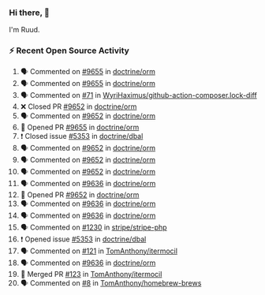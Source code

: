 ### Hi there, 👋

I'm Ruud.
 
### :zap: Recent Open Source Activity

<!--START_SECTION:activity-->
1. 🗣 Commented on [#9655](https://github.com/doctrine/orm/issues/9655) in [doctrine/orm](https://github.com/doctrine/orm)
2. 🗣 Commented on [#9655](https://github.com/doctrine/orm/issues/9655) in [doctrine/orm](https://github.com/doctrine/orm)
3. 🗣 Commented on [#71](https://github.com/WyriHaximus/github-action-composer.lock-diff/issues/71) in [WyriHaximus/github-action-composer.lock-diff](https://github.com/WyriHaximus/github-action-composer.lock-diff)
4. ❌ Closed PR [#9652](https://github.com/doctrine/orm/pull/9652) in [doctrine/orm](https://github.com/doctrine/orm)
5. 🗣 Commented on [#9652](https://github.com/doctrine/orm/issues/9652) in [doctrine/orm](https://github.com/doctrine/orm)
6. 💪 Opened PR [#9655](https://github.com/doctrine/orm/pull/9655) in [doctrine/orm](https://github.com/doctrine/orm)
7. ❗️ Closed issue [#5353](https://github.com/doctrine/dbal/issues/5353) in [doctrine/dbal](https://github.com/doctrine/dbal)
8. 🗣 Commented on [#9652](https://github.com/doctrine/orm/issues/9652) in [doctrine/orm](https://github.com/doctrine/orm)
9. 🗣 Commented on [#9652](https://github.com/doctrine/orm/issues/9652) in [doctrine/orm](https://github.com/doctrine/orm)
10. 🗣 Commented on [#9652](https://github.com/doctrine/orm/issues/9652) in [doctrine/orm](https://github.com/doctrine/orm)
11. 🗣 Commented on [#9636](https://github.com/doctrine/orm/issues/9636) in [doctrine/orm](https://github.com/doctrine/orm)
12. 💪 Opened PR [#9652](https://github.com/doctrine/orm/pull/9652) in [doctrine/orm](https://github.com/doctrine/orm)
13. 🗣 Commented on [#9636](https://github.com/doctrine/orm/issues/9636) in [doctrine/orm](https://github.com/doctrine/orm)
14. 🗣 Commented on [#9636](https://github.com/doctrine/orm/issues/9636) in [doctrine/orm](https://github.com/doctrine/orm)
15. 🗣 Commented on [#1230](https://github.com/stripe/stripe-php/issues/1230) in [stripe/stripe-php](https://github.com/stripe/stripe-php)
16. ❗️ Opened issue [#5353](https://github.com/doctrine/dbal/issues/5353) in [doctrine/dbal](https://github.com/doctrine/dbal)
17. 🗣 Commented on [#121](https://github.com/TomAnthony/itermocil/issues/121) in [TomAnthony/itermocil](https://github.com/TomAnthony/itermocil)
18. 🗣 Commented on [#9636](https://github.com/doctrine/orm/issues/9636) in [doctrine/orm](https://github.com/doctrine/orm)
19. 🎉 Merged PR [#123](https://github.com/TomAnthony/itermocil/pull/123) in [TomAnthony/itermocil](https://github.com/TomAnthony/itermocil)
20. 🗣 Commented on [#8](https://github.com/TomAnthony/homebrew-brews/issues/8) in [TomAnthony/homebrew-brews](https://github.com/TomAnthony/homebrew-brews)
<!--END_SECTION:activity-->
